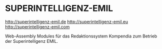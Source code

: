 # SUPERINTELLIGENZ-EMIL

http://superintelligenz-emil.de
http://superintelligenz-emil.eu
http://superintelligenz-emil.com

Web-Assembly Modules für das Redaktionssystem Kompendia zum Betrieb der Superintelligenz EMIL.
